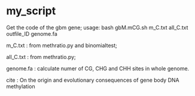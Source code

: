 # my_script
Get the code of the gbm gene;
usage:
bash gbM.mCG.sh m_C.txt all_C.txt outfile_ID genome.fa

m_C.txt : from methratio.py and binomialtest;


all_C.txt : from methratio.py;


genome.fa : calculate numer of CG, CHG and CHH sites in whole genome.


cite : On the origin and evolutionary consequences of gene body DNA methylation
